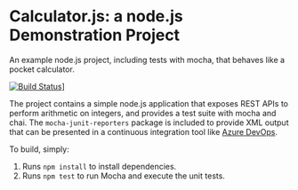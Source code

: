 Calculator.js: a node.js Demonstration Project
==============================================
An example node.js project, including tests with mocha, that behaves like
a pocket calculator.

[![Build Status](https://dev.azure.com/dougperuccaaz-204/dougperuccaaz-204/_apis/build/status/doug-perucca-az-204.calculator?branchName=master)](https://dev.azure.com/dougperuccaaz-204/dougperuccaaz-204/_build/latest?definitionId=2&branchName=master)]

The project contains a simple node.js application that exposes REST APIs
to perform arithmetic on integers, and provides a test suite with mocha
and chai.  The `mocha-junit-reporters` package is included to provide XML
output that can be presented in a continuous integration tool like
[Azure DevOps](https://azure.com/devops).

To build, simply:

1. Runs `npm install` to install dependencies.
2. Runs `npm test` to run Mocha and execute the unit tests.

